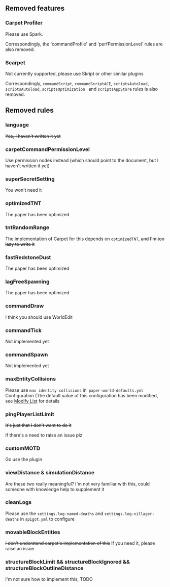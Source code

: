 ## Removed features

### Carpet Profiler

Please use Spark.

Correspondingly, the 'commandProfile' and 'perfPermissionLevel' rules are also removed.

### Scarpet

Not currently supported, please use Skript or other similar plugins

Correspondingly, ` commandScript `, ` commandScriptACE `, ` scriptsAutoload `, ` scriptsAutoload `, `scriptsOptimization `
and `scriptsAppStore` rules is also removed.

## Removed rules

### language

~~Yes, I haven't written it yet~~

### carpetCommandPermissionLevel

Use permission nodes instead (which should point to the document, but I haven't written it yet)

### superSecretSetting

You won't need it

### optimizedTNT

The paper has been optimized

### tntRandomRange

The implementation of Carpet for this depends on `optimizedTNT`, ~~and I'm too lazy to write it~~

### fastRedstoneDust

The paper has been optimized

### lagFreeSpawning

The paper has been optimized

### commandDraw

I think you should use WorldEdit

### commandTick

Not implemented yet

### commandSpawn

Not implemented yet

### maxEntityCollisions

Please use `max identity collisions` in` paper-world-defaults.yml`
Configuration (The default value of this configuration has been modified, see [Modify List](./DefaultModifiedConfigList) for
details

### pingPlayerListLimit

~~It's just that I don't want to do it~~

If there's a need to raise an issue plz

### customMOTD

Go use the plugin

### viewDistance & simulationDistance

Are these two really meaningful? I'm not very familiar with this, could someone with knowledge help to supplement it

### cleanLogs

Please use the `settings.log-named-deaths` and `settings.log-villager-deaths` in `spigot.yml` to configure

### movableBlockEntities

~~I don't understand carpet's implementation of this~~ If you need it, please raise an issue

### structureBlockLimit && structureBlockIgnored && structureBlockOutlineDistance

I'm not sure how to implement this, TODO